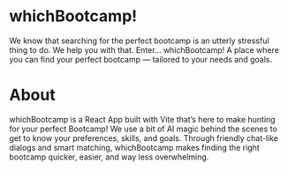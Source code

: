 # whichBootcamp!
We know that searching for the perfect bootcamp is an utterly stressful thing to do. We help you with that. Enter... whichBootcamp! A place where you can find your perfect bootcamp — tailored to your needs and goals.

# About 

whichBootcamp is a React App built with Vite that’s here to make hunting for your perfect Bootcamp! We use a bit of AI magic behind the scenes to get to know your preferences, skills, and goals. Through friendly chat-like dialogs and smart matching, whichBootcamp makes finding the right bootcamp quicker, easier, and way less overwhelming.